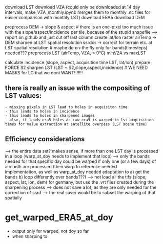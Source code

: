 download LST
download VZA (could only be downloaded at 14 day intervals; make_VZA_monthly.ipynb merges them to monthly .nc files for easier comparison with monthly LST)
download ERA5
download DEM

preprocess DEM -> slope & aspect # there is an one-pixel too much issue with the slope/aspect/incidence per tile, because of the stupid shapefile 
                     --> report on github and just cut off last column
create lat/lon raster
airTemp -> DEM sharpen at LST spatial resolution 
ssrdcs -> correct for terrain etc. at LST spatial resolution # maybe do on-the fly only for bands(timesteps) needed???
preprocess LST (airTemp, VZA, > 0°C) minVZA vs maxLST

calculate Incidence (slope, aspect, acquisition time LST, lat/lon)
prepare FORCE S2
sharpen LST (LST ~ S2,slope,aspect,incidence) # WE NEED MASKS for LC that we dont WANT!!!!!!!


## there is really an issue with the compositing of LST values:
    - missing pixels in LST lead to holes in acquisiton time
    - this leads to holes in incidence
    - this leads to holes in sharpened images
    - also, it leads era5 holes as raw era5 is warped to lst acquisition times for value extraction at satellite overpass (LST scene time)


## Efficiency considerations
  --> the entire data set? makes sense, if more than one LST day is processed in a loop (warp_at_doy needs to implement that loop)
  --> only the bands needed for that specific day could be warped if only one (or a few days) of a month are processed (then warp to reference needed     
                    implementation, as well as warp_at_doy needed adaptation to a) get the bands b) loop differently over bands???)
  --> not load all the tifs (slope, aspect, lat, lon, dem) for germany, but use the .vrt files created during the sharpening process
          --> does not save a lot, as they are only needed for the correction of ssrd
              --> the real saver would be to subset the warping of that spatially




# get_warped_ERA5_at_doy
 - output only for warped, not doy so far
 - when sharping to 

